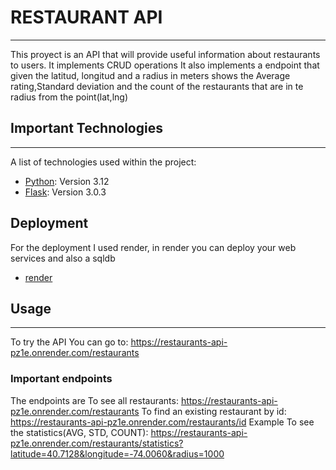 # RESTAURANT API
***
This proyect is an API  that will provide useful information about restaurants to users.
It implements CRUD operations
It also implements a endpoint that given the latitud, longitud and a radius in meters shows the Average rating,Standard deviation and the count of the restaurants that are in te radius from the point(lat,lng)

## Important Technologies
***
A list of technologies used within the project:
* [Python](https://www.python.org/): Version 3.12
* [Flask](https://flask.palletsprojects.com/en/3.0.x/): Version 3.0.3

## Deployment
For the deployment I used render, in render you can deploy your web services and also a sqldb
* [render](https://render.com/)


## Usage
***
To try the API You can go to: 
https://restaurants-api-pz1e.onrender.com/restaurants


### Important endpoints
The endpoints are
To see all restaurants: https://restaurants-api-pz1e.onrender.com/restaurants
To find an existing restaurant by id: https://restaurants-api-pz1e.onrender.com/restaurants/id
Example To see the statistics(AVG, STD, COUNT): https://restaurants-api-pz1e.onrender.com/restaurants/statistics?latitude=40.7128&longitude=-74.0060&radius=1000

